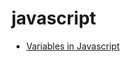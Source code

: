 # javascript

* [Variables in Javascript](https://github.com/madhumithasekar/javascript/blob/master/JS-basic.md)
